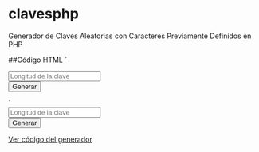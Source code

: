 # clavesphp
Generador de Claves Aleatorias con Caracteres Previamente Definidos en PHP

##Código HTML
`
<form method="GET" action="generador.php">
	<input type="number" name="longitud" placeholder="Longitud de la clave"><br>
	<input type="submit" value="Generar">
</form>
`
<form method="GET" action="generador.php">
	<input type="number" name="longitud" placeholder="Longitud de la clave"><br>
	<input type="submit" value="Generar">
</form>

[Ver código del generador](https://github.com/alejandroayalamx/clavesphp)
